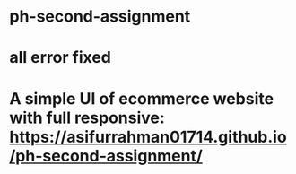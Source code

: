 # ph-second-assignment
# all error fixed
# A simple UI of ecommerce website with full responsive: https://asifurrahman01714.github.io/ph-second-assignment/
